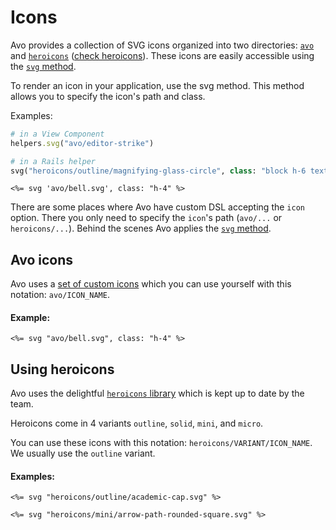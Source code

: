 # Icons

Avo provides a collection of SVG icons organized into two directories: [`avo`](https://github.com/avo-hq/avo/tree/main/app/assets/svgs/avo) and [`heroicons`](https://github.com/avo-hq/avo/tree/main/app/assets/svgs/heroicons) ([check heroicons](https://heroicons.com/)). These icons are easily accessible using the [`svg` method](https://github.com/avo-hq/avo/blob/main/app/helpers/avo/application_helper.rb#L63).

To render an icon in your application, use the svg method. This method allows you to specify the icon's path and class.

Examples:
```ruby
# in a View Component
helpers.svg("avo/editor-strike")

# in a Rails helper
svg("heroicons/outline/magnifying-glass-circle", class: "block h-6 text-gray-600")
```

```erb
<%= svg 'avo/bell.svg', class: "h-4" %>
```

There are some places where Avo have custom DSL accepting the `icon` option. There you only need to specify the `icon`'s path (`avo/...` or `heroicons/...`). Behind the scenes Avo applies the [`svg` method](https://github.com/avo-hq/avo/blob/main/app/helpers/avo/application_helper.rb#L63).

## Avo icons

Avo uses a [set of custom icons](https://github.com/avo-hq/avo/tree/main/app/assets/svgs/avo) which you can use yourself with this notation: `avo/ICON_NAME`.

#### Example:

```erb
<%= svg "avo/bell.svg", class: "h-4" %>
```

## Using heroicons

Avo uses the delightful [`heroicons` library](https://heroicons.com/) which is kept up to date by the team.

Heroicons come in 4 variants `outline`, `solid`, `mini`, and `micro`.

You can use these icons with this notation: `heroicons/VARIANT/ICON_NAME`.
We usually use the `outline` variant.

#### Examples:


```erb
<%= svg "heroicons/outline/academic-cap.svg" %>

<%= svg "heroicons/mini/arrow-path-rounded-square.svg" %>
```
